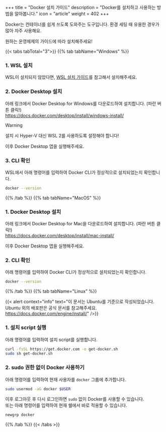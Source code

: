 +++
title = "Docker 설치 가이드"
description = "Docker를 설치하고 사용하는 방법을 알아봅니다."
icon = "article"
weight = 402
+++

Docker는 컨테이너를 쉽게 쓰도록 도와주는 도구입니다.
환경 세팅 때 유용한 경우가 많아 자주 사용해요.

원하는 운영체제의 가이드에 따라 설치해주세요!

{{< tabs tabTotal="3">}}
{{% tab tabName="Windows" %}}

### 1. WSL 설치

WSL이 설치되지 않았다면, [WSL 설치 가이드](./Install%20WSL.md)를 참고해서 설치해주세요.

### 2. Docker Desktop 설치

아래 링크에서 Docker Desktop for Windows를 다운로드하여 설치합니다. (파란 버튼 클릭!)  
https://docs.docker.com/desktop/install/windows-install/

> [!WARNING]  
> 설치 시 Hyper-V 대신 WSL 2를 사용하도록 설정해야 합니다!

이후 Docker Desktop 앱을 실행해주세요.

### 3. CLI 확인

WSL에서 아래 명령어를 입력하여 Docker CLI가 정상적으로 설치되었는지 확인합니다.

```bash
docker --version
```

{{% /tab %}}
{{% tab tabName="MacOS" %}}

### 1. Docker Desktop 설치

아래 링크에서 Docker Desktop for Mac을 다운로드하여 설치합니다. (파란 버튼 클릭!)  
https://docs.docker.com/desktop/install/mac-install/

이후 Docker Desktop 앱을 실행해주세요.

### 2. CLI 확인

아래 명령어를 입력하여 Docker CLI가 정상적으로 설치되었는지 확인합니다.

```bash
docker --version
```

{{% /tab %}}
{{% tab tabName="Linux" %}}

{{< alert context="info" text="이 문서는 Ubuntu를 기준으로 작성되었습니다.<br>Ubuntu 외의 배포판은 공식 문서를 참고해주세요.<br>https://docs.docker.com/engine/install/" />}}

### 1. 설치 script 실행

아래 명령어를 입력하여 설치 script를 실행합니다.

```bash
curl -fsSL https://get.docker.com -o get-docker.sh
sudo sh get-docker.sh
```

### 2. sudo 권한 없이 Docker 사용하기

아래 명령어를 입력하여 현재 사용자를 `docker` 그룹에 추가합니다.

```bash
sudo usermod -aG docker $USER
```

이후 로그아웃 후 다시 로그인하면 `sudo` 없이 Docker를 사용할 수 있습니다.  
또는 아래 명령어를 입력하여 현재 쉘에서 바로 적용할 수 있습니다.

```bash
newgrp docker
```

{{% /tab %}}
{{< /tabs >}}
